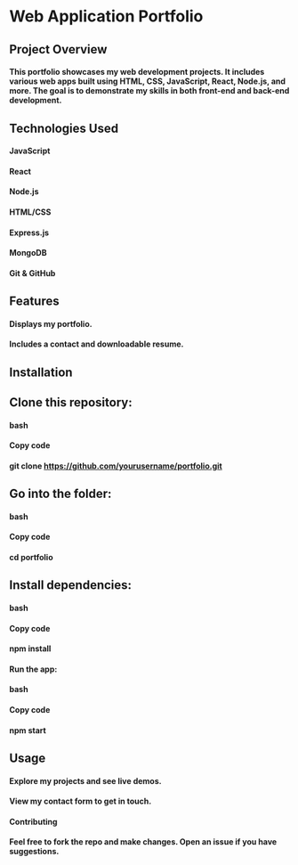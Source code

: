 # Web Application Portfolio
## Project Overview
#### This portfolio showcases my web development projects. It includes various web apps built using HTML, CSS, JavaScript, React, Node.js, and more. The goal is to demonstrate my skills in both front-end and back-end development.

## Technologies Used
#### JavaScript
#### React
#### Node.js
#### HTML/CSS
#### Express.js
#### MongoDB
#### Git & GitHub

## Features
#### Displays my portfolio.
#### Includes a contact and downloadable resume.

## Installation
## Clone this repository:
#### bash
#### Copy code
#### git clone https://github.com/yourusername/portfolio.git

## Go into the folder:
#### bash
#### Copy code
#### cd portfolio

## Install dependencies:
#### bash
#### Copy code
#### npm install
#### Run the app:
#### bash
#### Copy code
#### npm start

## Usage
#### Explore my projects and see live demos.
#### View my contact form to get in touch.
#### Contributing
#### Feel free to fork the repo and make changes. Open an issue if you have suggestions.
